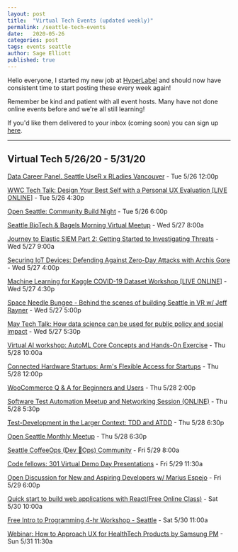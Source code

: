```yaml
---
layout: post
title:  "Virtual Tech Events (updated weekly)"
permalink: /seattle-tech-events
date:   2020-05-26
categories: post
tags: events seattle
author: Sage Elliott
published: true
---
```


Hello everyone, I started my new job at [HyperLabel](https://hyperlabel.com/)
and should now have consistent time to start posting these every week again!

Remember be kind and patient with all event hosts. Many have not done online events before and we're all still learning!

If you'd like them delivered to your inbox (coming soon) you can sign up [here](https://mailchi.mp/32d244a64668/techseattle).


------- 

## Virtual Tech 5/26/20 - 5/31/20

[Data Career Panel. Seattle UseR x RLadies Vancouver](https://www.meetup.com/Seattle-useR/events/270749691/) - Tue 5/26 12:00p

[WWC Tech Talk: Design Your Best Self with a Personal UX Evaluation [LIVE ONLINE]](https://design-your-best-self-with-a-personal-ux-eval.eventbrite.com/) - Tue 5/26 4:30p

[Open Seattle: Community Build Night](https://www.meetup.com/openseattle/events/cqwhrrybchbjc/) - Tue 5/26 6:00p

[Seattle BioTech & Bagels Morning Virtual Meetup](https://www.meetup.com/Seattle-BioTech-Bagels-Morning-Meetup/events/lrnxnrybchbkc/) - Wed 5/27 8:00a

[Journey to Elastic SIEM Part 2: Getting Started to Investigating Threats](https://www.meetup.com/Seattle-Elasticsearch-Meetup/events/270883160/) - Wed 5/27 9:00a

[Securing IoT Devices: Defending Against Zero-Day Attacks with Archis Gore](https://www.meetup.com/IoT-Hub/events/270678066/) - Wed 5/27 4:00p

[Machine Learning for Kaggle COVID-19 Dataset Workshop [LIVE ONLINE]](https://www.eventbrite.com/e/machine-learning-for-kaggle-covid-19-dataset-workshop-live-online-tickets-104687559308) - Wed 5/27 4:30p

[Space Needle Bungee - Behind the scenes of building Seattle in VR w/ Jeff Rayner](https://www.meetup.com/Seattle-VR-Panels-Presentations/events/270773691/) - Wed 5/27 5:00p

[May Tech Talk: How data science can be used for public policy and social impact](https://www.meetup.com/Seattle-WiDS-Meetup/events/270672500/) - Wed 5/27 5:30p

[Virtual AI workshop: AutoML Core Concepts and Hands-On Exercise](https://www.meetup.com/aittg-seattle/events/270748467/) - Thu 5/28 10:00a

[Connected Hardware Startups: Arm's Flexible Access for Startups](https://www.meetup.com/IoT-Hub/events/270748734/) - Thu 5/28 12:00p

[WooCommerce Q & A for Beginners and Users](https://www.meetup.com/SeattleWordPressMeetup/events/270670460/) - Thu 5/28 2:00p

[Software Test Automation Meetup and Networking Session (ONLINE)](https://www.meetup.com/qadev-Seattle/events/270664699/) - Thu 5/28 5:30p

[Test-Development in the Larger Context: TDD and ATDD](https://www.meetup.com/seattle-software-craftsmanship/events/nhjtqqybchblc/) - Thu 5/28 6:30p

[Open Seattle Monthly Meetup](https://www.meetup.com/openseattle/events/bfjcrrybchblc/) - Thu 5/28 6:30p

[Seattle CoffeeOps (Dev 💙Ops) Community](https://www.meetup.com/Seattle-CoffeeOps/events/nfnhsrybchbmc/) - Fri 5/29 8:00a

[Code fellows: 301 Virtual Demo Day Presentations](https://www.meetup.com/codefellows/events/270305448/) - Fri 5/29 11:30a

[Open Discussion for New and Aspiring Developers w/ Marius Espejo](https://www.meetup.com/free-code-camp-sea/events/270836690/) - Fri 5/29 6:00p

[Quick start to build web applications with React(Free Online Class)](https://www.meetup.com/qadev-Seattle/events/270760295/) - Sat 5/30 10:00a

[Free Intro to Programming 4-hr Workshop - Seattle](https://www.meetup.com/Seattle-Intro-to-Programming-Meetup/events/270486228/) - Sat 5/30 11:00a

[Webinar: How to Approach UX for HealthTech Products by Samsung PM](https://www.eventbrite.com/e/webinar-how-to-approach-ux-for-healthtech-products-by-samsung-pm-tickets-102889924534?aff=Meetup) - Sun 5/31 11:30a

